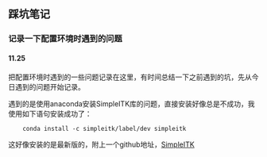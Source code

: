 ## 踩坑笔记

### 记录一下配置环境时遇到的问题

#### 11.25

把配置环境时遇到的一些问题记录在这里，有时间总结一下之前遇到的坑，先从今日遇到的问题开始记录。

遇到的是使用anaconda安装SimpleITK库的问题，直接安装好像总是不成功，我使用如下语句安装成功了：

        conda install -c simpleitk/label/dev simpleitk
        
这好像安装的是最新版的，附上一个github地址，[SimpleITK](https://github.com/SimpleITK/SimpleITK/releases)
